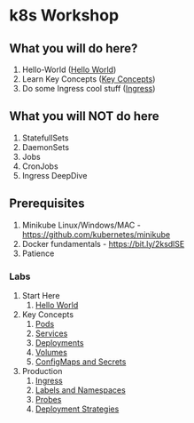 # k8s Workshop


## What you will do here?
1. Hello-World ([Hello World](https://github.com/pashok2398/k8s-training/tree/master/modules/01-introduction/01-kubectl))
2. Learn Key Concepts ([Key Concepts](https://github.com/pashok2398/k8s-training/tree/master/modules/02-key-concepts))
3. Do some Ingress cool stuff ([Ingress](https://github.com/pashok2398/k8s-training/tree/master/modules/03-production/01-ingress))

## What you will NOT do here
1. StatefullSets
2. DaemonSets
3. Jobs
4. CronJobs
5. Ingress DeepDive

## Prerequisites

1. Minikube Linux/Windows/MAC - https://github.com/kubernetes/minikube
2. Docker fundamentals - https://bit.ly/2ksdlSE
3. Patience


### Labs
1. Start Here
	1. [Hello World](https://github.com/pashok2398/k8s-training/tree/master/modules/01-introduction/01-kubectl)
2. Key Concepts
	1. [Pods](https://github.com/pashok2398/k8s-training/tree/master/modules/02-key-concepts/01-pods)
	2. [Services](https://github.com/pashok2398/k8s-training/tree/master/modules/02-key-concepts/02-services)
	3. [Deployments](https://github.com/pashok2398/k8s-training/tree/master/modules/02-key-concepts/03-deployments)
	4. [Volumes](https://github.com/pashok2398/k8s-training/tree/master/modules/02-key-concepts/04-volumes)
	5. [ConfigMaps and Secrets](https://github.com/pashok2398/k8s-training/tree/master/modules/02-key-concepts/05-configmaps-and-secrets)
3. Production
	1. [Ingress](https://github.com/pashok2398/k8s-training/tree/master/modules/03-production/01-ingress)
	2. [Labels and Namespaces](https://github.com/pashok2398/k8s-training/tree/master/modules/03-production/02-labels-and-namespaces)
	3. [Probes](https://github.com/pashok2398/k8s-training/tree/master/modules/03-production/04-pod-probes)
	4. [Deployment Strategies](https://github.com/pashok2398/k8s-training/tree/master/modules/03-production/05-deployment-strategies)

